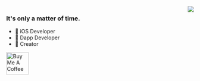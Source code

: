 <img align="right" src="https://github-readme-stats.vercel.app/api?username=xwjack&show_icons=true&hide_title=true&theme=radical" />

### It's only a matter of time.

- 🍺 iOS Developer
- 🦄 Dapp Developer
- 🌴 Creator

<a href="https://www.buymeacoffee.com/xwjack" target="_blank"><img src="https://cdn.buymeacoffee.com/buttons/v2/default-yellow.png" alt="Buy Me A Coffee"  height=60px></a>
